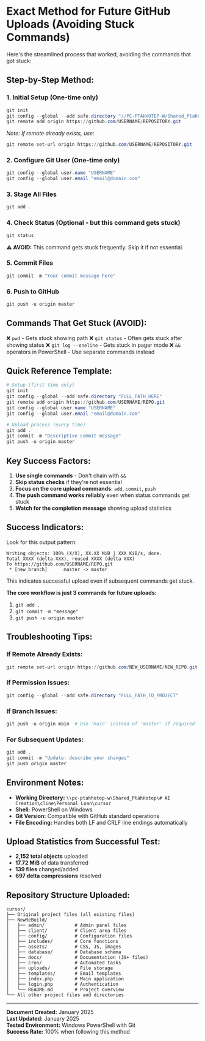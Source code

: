 # Exact Method for Future GitHub Uploads (Avoiding Stuck Commands)

Here's the streamlined process that worked, avoiding the commands that got stuck:

## **Step-by-Step Method:**

### **1. Initial Setup (One-time only)**
```powershell
git init
git config --global --add safe.directory "//PC-PTAHHOTEP-W/Shared_PtahHotep/# AI Creation/cline/Personal Loan/cursor"
git remote add origin https://github.com/USERNAME/REPOSITORY.git
```
*Note: If remote already exists, use:*
```powershell
git remote set-url origin https://github.com/USERNAME/REPOSITORY.git
```

### **2. Configure Git User (One-time only)**
```powershell
git config --global user.name "USERNAME"
git config --global user.email "email@domain.com"
```

### **3. Stage All Files**
```powershell
git add .
```

### **4. Check Status (Optional - but this command gets stuck)**
```powershell
git status
```
**⚠️ AVOID:** This command gets stuck frequently. Skip it if not essential.

### **5. Commit Files**
```powershell
git commit -m "Your commit message here"
```

### **6. Push to GitHub**
```powershell
git push -u origin master
```

## **Commands That Get Stuck (AVOID):**

❌ `pwd` - Gets stuck showing path
❌ `git status` - Often gets stuck after showing status
❌ `git log --oneline` - Gets stuck in pager mode
❌ `&&` operators in PowerShell - Use separate commands instead

## **Quick Reference Template:**

```powershell
# Setup (first time only)
git init
git config --global --add safe.directory "FULL_PATH_HERE"
git remote add origin https://github.com/USERNAME/REPO.git
git config --global user.name "USERNAME"
git config --global user.email "email@domain.com"

# Upload process (every time)
git add .
git commit -m "Descriptive commit message"
git push -u origin master
```

## **Key Success Factors:**

1. **Use single commands** - Don't chain with `&&`
2. **Skip status checks** if they're not essential
3. **Focus on the core upload commands**: `add`, `commit`, `push`
4. **The push command works reliably** even when status commands get stuck
5. **Watch for the completion message** showing upload statistics

## **Success Indicators:**

Look for this output pattern:
```
Writing objects: 100% (X/X), XX.XX MiB | XXX KiB/s, done.
Total XXXX (delta XXX), reused XXXX (delta XXX)
To https://github.com/USERNAME/REPO.git
 * [new branch]      master -> master
```

This indicates successful upload even if subsequent commands get stuck.

**The core workflow is just 3 commands for future uploads:**
1. `git add .`
2. `git commit -m "message"`
3. `git push -u origin master`

## **Troubleshooting Tips:**

### **If Remote Already Exists:**
```powershell
git remote set-url origin https://github.com/NEW_USERNAME/NEW_REPO.git
```

### **If Permission Issues:**
```powershell
git config --global --add safe.directory "FULL_PATH_TO_PROJECT"
```

### **If Branch Issues:**
```powershell
git push -u origin main  # Use 'main' instead of 'master' if required
```

### **For Subsequent Updates:**
```powershell
git add .
git commit -m "Update: describe your changes"
git push origin master
```

## **Environment Notes:**

- **Working Directory:** `\\pc-ptahhotep-w\Shared_PtahHotep\# AI Creation\cline\Personal Loan\cursor`
- **Shell:** PowerShell on Windows
- **Git Version:** Compatible with GitHub standard operations
- **File Encoding:** Handles both LF and CRLF line endings automatically

## **Upload Statistics from Successful Test:**

- **2,152 total objects** uploaded
- **17.72 MiB** of data transferred
- **139 files** changed/added
- **697 delta compressions** resolved

## **Repository Structure Uploaded:**

```
cursor/
├── Original project files (all existing files)
├── NewReBuild/
│   ├── admin/           # Admin panel files
│   ├── client/          # Client area files
│   ├── config/          # Configuration files
│   ├── includes/        # Core functions
│   ├── assets/          # CSS, JS, images
│   ├── database/        # Database schema
│   ├── docs/            # Documentation (39+ files)
│   ├── cron/            # Automated tasks
│   ├── uploads/         # File storage
│   ├── templates/       # Email templates
│   ├── index.php        # Main application
│   ├── login.php        # Authentication
│   └── README.md        # Project overview
└── All other project files and directories
```

---

**Document Created:** January 2025  
**Last Updated:** January 2025  
**Tested Environment:** Windows PowerShell with Git  
**Success Rate:** 100% when following this method
